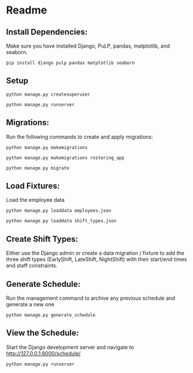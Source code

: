 # Readme
## Install Dependencies:
Make sure you have installed Django, PuLP, pandas, matplotlib, and seaborn. 

`pip install django pulp pandas matplotlib seaborn`

## Setup

`python manage.py createsuperuser`

`python manage.py runserver`

## Migrations:
Run the following commands to create and apply migrations:

`python manage.py makemigrations`

`python manage.py makemigrations rostering_app`

`python manage.py migrate`

## Load Fixtures:
Load the employee data

`python manage.py loaddata employees.json`

`python manage.py loaddata shift_types.json`

## Create Shift Types:
Either use the Django admin or create a data migration / fixture to add the three shift types (EarlyShift, LateShift, NightShift) with their start/end times and staff constraints.

## Generate Schedule:
Run the management command to archive any previous schedule and generate a new one

`python manage.py generate_schedule`

## View the Schedule:
Start the Django development server and navigate to http://127.0.0.1:8000/schedule/

`python manage.py runserver`